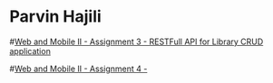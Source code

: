 # Parvin Hajili

#[Web and Mobile II - Assignment 3 - RESTFull API for Library CRUD application](phajili2021)


#[Web and Mobile II - Assignment 4 - ](phajili2021_As4)
